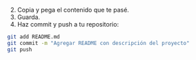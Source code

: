 2. Copia y pega el contenido que te pasé.  
3. Guarda.  
4. Haz commit y push a tu repositorio:

```bash
git add README.md
git commit -m "Agregar README con descripción del proyecto"
git push
